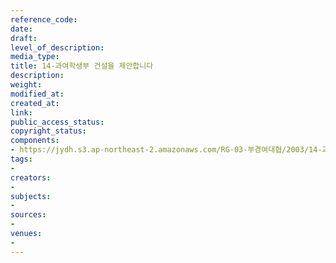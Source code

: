 ```yaml
---
reference_code: 
date: 
draft: 
level_of_description: 
media_type: 
title: 14-과여학생부 건설을 제안합니다
description: 
weight: 
modified_at: 
created_at: 
link: 
public_access_status: 
copyright_status: 
components:
- https://jydh.s3.ap-northeast-2.amazonaws.com/RG-03-부경여대협/2003/14-과여학생부+건설을+제안합니다.pdf
tags:
- 
creators:
- 
subjects:
- 
sources:
- 
venues:
- 
---
```

